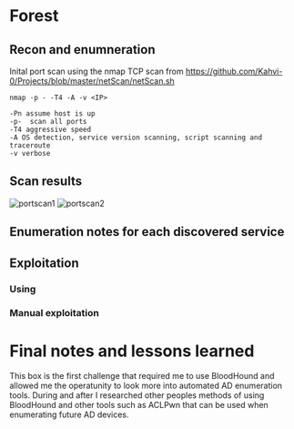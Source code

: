 # Forest 

## Recon and enumneration

Inital port scan using the nmap TCP scan from https://github.com/Kahvi-0/Projects/blob/master/netScan/netScan.sh

    nmap -p - -T4 -A -v <IP>
    
    -Pn assume host is up
    -p-  scan all ports 
    -T4 aggressive speed 
    -A OS detection, service version scanning, script scanning and traceroute  
    -v verbose
    
    
## Scan results
![portscan1](https://user-images.githubusercontent.com/46513413/136888440-d26aecfc-df93-4f99-a563-56b2dcc0aac9.PNG)
![portscan2](https://user-images.githubusercontent.com/46513413/136888451-076e7daa-b239-4c41-a310-ec50ad48d699.PNG)

 
## Enumeration notes for each discovered service 
 
 
## Exploitation

### Using <tool assisted>
 
 
### Manual exploitation


# Final notes and lessons learned
 
 This box is the first challenge that required me to use BloodHound and allowed me the operatunity to look more into automated AD enumeration tools. 
 During and after I researched other peoples methods of using BloodHound and other tools such as ACLPwn that can be used when enumerating future AD devices.
 
 

